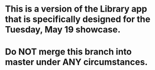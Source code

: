 # This is a version of the Library app that is specifically designed for the Tuesday, May 19 showcase.
# Do NOT merge this branch into master under ANY circumstances.
